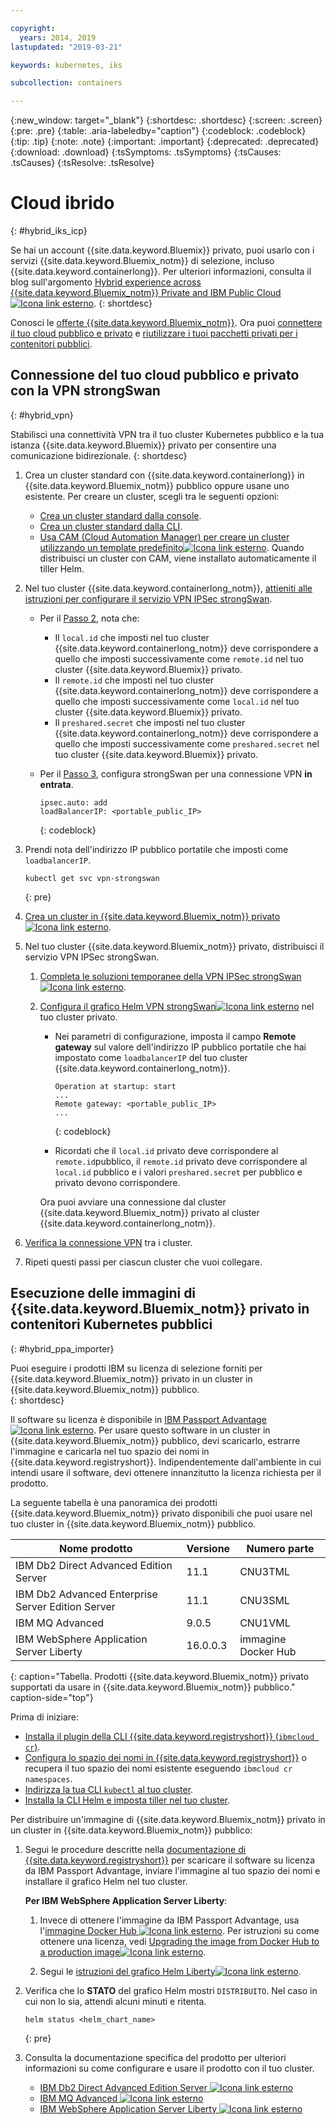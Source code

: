 ```yaml
---

copyright:
  years: 2014, 2019
lastupdated: "2019-03-21"

keywords: kubernetes, iks 

subcollection: containers

---
```


{:new_window: target="_blank"}
{:shortdesc: .shortdesc}
{:screen: .screen}
{:pre: .pre}
{:table: .aria-labeledby="caption"}
{:codeblock: .codeblock}
{:tip: .tip}
{:note: .note}
{:important: .important}
{:deprecated: .deprecated}
{:download: .download}
{:tsSymptoms: .tsSymptoms}
{:tsCauses: .tsCauses}
{:tsResolve: .tsResolve}


# Cloud ibrido
{: #hybrid_iks_icp}

Se hai un account {{site.data.keyword.Bluemix}} privato, puoi usarlo con i servizi {{site.data.keyword.Bluemix_notm}} di selezione, incluso {{site.data.keyword.containerlong}}. Per ulteriori informazioni, consulta il blog sull'argomento [Hybrid experience across {{site.data.keyword.Bluemix_notm}} Private and IBM Public Cloud![Icona link esterno](../icons/launch-glyph.svg "Icona link esterno")](http://ibm.biz/hybridJune2018).
{: shortdesc}

Conosci le [offerte {{site.data.keyword.Bluemix_notm}}](/docs/containers?topic=containers-cs_ov#differentiation). Ora puoi [connettere il tuo cloud pubblico e privato](#hybrid_vpn) e [riutilizzare i tuoi pacchetti privati per i contenitori pubblici](#hybrid_ppa_importer).

## Connessione del tuo cloud pubblico e privato con la VPN strongSwan
{: #hybrid_vpn}

Stabilisci una connettività VPN tra il tuo cluster Kubernetes pubblico e la tua istanza {{site.data.keyword.Bluemix}} privato per consentire una comunicazione bidirezionale.
{: shortdesc}

1.  Crea un cluster standard con {{site.data.keyword.containerlong}} in {{site.data.keyword.Bluemix_notm}} pubblico oppure usane uno esistente. Per creare un cluster, scegli tra le seguenti opzioni:
    - [Crea un cluster standard dalla console](/docs/containers?topic=containers-clusters#clusters_ui).
    - [Crea un cluster standard dalla CLI](/docs/containers?topic=containers-clusters#clusters_cli).
    - [Usa CAM (Cloud Automation Manager) per creare un cluster utilizzando un template predefinito![Icona link esterno](../icons/launch-glyph.svg "Icona link esterno")](https://www.ibm.com/support/knowledgecenter/SS2L37_2.1.0.3/cam_deploy_IKS.html). Quando distribuisci un cluster con CAM, viene installato automaticamente il tiller Helm.

2.  Nel tuo cluster {{site.data.keyword.containerlong_notm}}, [attieniti alle istruzioni per configurare il servizio VPN IPSec strongSwan](/docs/containers?topic=containers-vpn#vpn_configure).

    *  Per il [Passo 2](/docs/containers?topic=containers-vpn#strongswan_2), nota che:

       * Il `local.id` che imposti nel tuo cluster {{site.data.keyword.containerlong_notm}} deve corrispondere a quello che imposti successivamente come `remote.id` nel tuo cluster {{site.data.keyword.Bluemix}} privato.
       * Il `remote.id` che imposti nel tuo cluster {{site.data.keyword.containerlong_notm}} deve corrispondere a quello che imposti successivamente come `local.id` nel tuo cluster {{site.data.keyword.Bluemix}} privato.
       * Il `preshared.secret` che imposti nel tuo cluster {{site.data.keyword.containerlong_notm}} deve corrispondere a quello che imposti successivamente come `preshared.secret` nel tuo cluster {{site.data.keyword.Bluemix}} privato.

    *  Per il [Passo 3](/docs/containers?topic=containers-vpn#strongswan_3), configura strongSwan per una connessione VPN **in entrata**.

       ```
       ipsec.auto: add
       loadBalancerIP: <portable_public_IP>
       ```
       {: codeblock}

3.  Prendi nota dell'indirizzo IP pubblico portatile che imposti come `loadbalancerIP`.

    ```
    kubectl get svc vpn-strongswan
    ```
    {: pre}

4.  [Crea un cluster in {{site.data.keyword.Bluemix_notm}} privato![Icona link esterno](../icons/launch-glyph.svg "Icona link esterno")](https://www.ibm.com/support/knowledgecenter/SSBS6K_2.1.0.3/installing/installing.html).

5.  Nel tuo cluster {{site.data.keyword.Bluemix_notm}} privato, distribuisci il servizio VPN IPSec strongSwan.

    1.  [Completa le soluzioni temporanee della VPN IPSec strongSwan ![Icona link esterno](../icons/launch-glyph.svg "Icona link esterno")](https://www.ibm.com/support/knowledgecenter/SS2L37_2.1.0.3/cam_strongswan.html).

    2.  [Configura il grafico Helm VPN strongSwan![Icona link esterno](../icons/launch-glyph.svg "Icona link esterno")](https://www.ibm.com/support/knowledgecenter/SSBS6K_2.1.0.3/app_center/create_release.html) nel tuo cluster privato.

        *  Nei parametri di configurazione, imposta il campo **Remote gateway** sul valore dell'indirizzo IP pubblico portatile che hai impostato come `loadbalancerIP` del tuo cluster {{site.data.keyword.containerlong_notm}}.

           ```
           Operation at startup: start
           ...
           Remote gateway: <portable_public_IP>
           ...
           ```
           {: codeblock}

        *  Ricordati che il `local.id` privato deve corrispondere al `remote.id`pubblico, il `remote.id` privato deve corrispondere al `local.id` pubblico e i valori `preshared.secret` per pubblico e privato devono corrispondere.

        Ora puoi avviare una connessione dal cluster {{site.data.keyword.Bluemix_notm}} privato al cluster {{site.data.keyword.containerlong_notm}}.

7.  [Verifica la connessione VPN](/docs/containers?topic=containers-vpn#vpn_test) tra i cluster.

8.  Ripeti questi passi per ciascun cluster che vuoi collegare.


## Esecuzione delle immagini di {{site.data.keyword.Bluemix_notm}} privato in contenitori Kubernetes pubblici
{: #hybrid_ppa_importer}

Puoi eseguire i prodotti IBM su licenza di selezione forniti per {{site.data.keyword.Bluemix_notm}} privato in un cluster in {{site.data.keyword.Bluemix_notm}} pubblico.  
{: shortdesc}

Il software su licenza è disponibile in [IBM Passport Advantage ![Icona link esterno](../icons/launch-glyph.svg "Icona link esterno")](https://www-01.ibm.com/software/passportadvantage/index.html). Per usare questo software in un cluster in {{site.data.keyword.Bluemix_notm}} pubblico, devi scaricarlo, estrarre l'immagine e caricarla nel tuo spazio dei nomi in {{site.data.keyword.registryshort}}. Indipendentemente dall'ambiente in cui intendi usare il software, devi ottenere innanzitutto la licenza richiesta per il prodotto.

La seguente tabella è una panoramica dei prodotti {{site.data.keyword.Bluemix_notm}} privato disponibili che puoi usare nel tuo cluster in {{site.data.keyword.Bluemix_notm}} pubblico.

| Nome prodotto | Versione | Numero parte |
| --- | --- | --- |
| IBM Db2 Direct Advanced Edition Server | 11.1 | CNU3TML |
| IBM Db2 Advanced Enterprise Server Edition Server | 11.1 | CNU3SML |
| IBM MQ Advanced | 9.0.5 | CNU1VML |
| IBM WebSphere Application Server Liberty | 16.0.0.3 | immagine Docker Hub |
{: caption="Tabella. Prodotti {{site.data.keyword.Bluemix_notm}} privato supportati da usare in {{site.data.keyword.Bluemix_notm}} pubblico." caption-side="top"}

Prima di iniziare:
- [Installa il plugin della CLI {{site.data.keyword.registryshort}} (`ibmcloud cr`)](/docs/services/Registry?topic=registry-registry_setup_cli_namespace#cli_namespace_registry_cli_install).
- [Configura lo spazio dei nomi in {{site.data.keyword.registryshort}}](/docs/services/Registry?topic=registry-registry_setup_cli_namespace#registry_namespace_setup) o recupera il tuo spazio dei nomi esistente eseguendo `ibmcloud cr namespaces`.
- [Indirizza la tua CLI `kubectl` al tuo cluster](/docs/containers?topic=containers-cs_cli_install#cs_cli_configure).
- [Installa la CLI Helm e imposta tiller nel tuo cluster](/docs/containers?topic=containers-integrations#helm).

Per distribuire un'immagine di {{site.data.keyword.Bluemix_notm}} privato in un cluster in {{site.data.keyword.Bluemix_notm}} pubblico:

1.  Segui le procedure descritte nella [documentazione di {{site.data.keyword.registryshort}}](/docs/services/Registry?topic=registry-ts_index#ts_ppa) per scaricare il software su licenza da IBM Passport Advantage, inviare l'immagine al tuo spazio dei nomi e installare il grafico Helm nel tuo cluster.

    **Per IBM WebSphere Application Server Liberty**:

    1.  Invece di ottenere l'immagine da IBM Passport Advantage, usa l'[immagine Docker Hub ![Icona link esterno](../icons/launch-glyph.svg "Icona link esterno")](https://hub.docker.com/_/websphere-liberty/). Per istruzioni su come ottenere una licenza, vedi [Upgrading the image from Docker Hub to a production image![Icona link esterno](../icons/launch-glyph.svg "Icona link esterno")](https://github.com/WASdev/ci.docker/tree/master/ga/production-upgrade).

    2.  Segui le [istruzioni del grafico Helm Liberty![Icona link esterno](../icons/launch-glyph.svg "Icona link esterno")](https://www.ibm.com/support/knowledgecenter/en/SSEQTP_liberty/com.ibm.websphere.wlp.doc/ae/rwlp_icp_helm.html).

2.  Verifica che lo **STATO** del grafico Helm mostri `DISTRIBUITO`. Nel caso in cui non lo sia, attendi alcuni minuti e ritenta.
    ```
    helm status <helm_chart_name>
    ```
    {: pre}

3.  Consulta la documentazione specifica del prodotto per ulteriori informazioni su come configurare e usare il prodotto con il tuo cluster.

    - [IBM Db2 Direct Advanced Edition Server ![Icona link esterno](../icons/launch-glyph.svg "Icona link esterno")](https://www.ibm.com/support/knowledgecenter/en/SSEPGG_11.1.0/com.ibm.db2.luw.licensing.doc/doc/c0070181.html)
    - [IBM MQ Advanced ![Icona link esterno](../icons/launch-glyph.svg "Icona link esterno")](https://www.ibm.com/support/knowledgecenter/en/SSFKSJ_9.0.0/com.ibm.mq.helphome.v90.doc/WelcomePagev9r0.html)
    - [IBM WebSphere Application Server Liberty ![Icona link esterno](../icons/launch-glyph.svg "Icona link esterno")](https://www.ibm.com/support/knowledgecenter/en/SSEQTP_liberty/as_ditamaps/was900_welcome_liberty.html)
